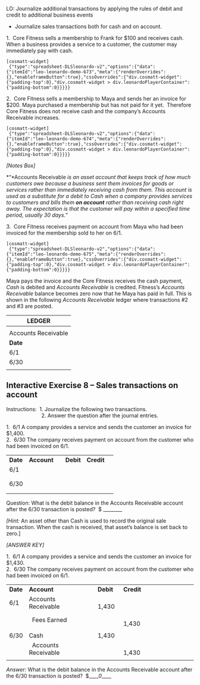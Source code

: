 LO: Journalize additional transactions by applying the rules of debit and credit to additional business events

  - Journalize sales transactions both for cash and on account.

1.  Core Fitness sells a membership to Frank for $100 and receives cash. When a business provides a service to a customer, the customer may immediately pay with cash.

```
[cosmatt-widget]
 {"type":"spreadsheet-DLSleonardo-v2","options":{"data":{"itemId":"leo-leonardo-demo-673","meta":{"renderOverrides":{},"enableframeButton":true},"cssOverrides":{"div.cosmatt-widget":{"padding-top":0},"div.cosmatt-widget > div.leonardoPlayerContainer":{"padding-bottom":0}}}}} 
```

2.  Core Fitness sells a membership to Maya and sends her an invoice for $200. Maya purchased a membership but has not paid for it yet.  Therefore Core Fitness does not receive cash and the company’s Accounts Receivable increases.

```
[cosmatt-widget]
 {"type":"spreadsheet-DLSleonardo-v2","options":{"data":{"itemId":"leo-leonardo-demo-674","meta":{"renderOverrides":{},"enableframeButton":true},"cssOverrides":{"div.cosmatt-widget":{"padding-top":0},"div.cosmatt-widget > div.leonardoPlayerContainer":{"padding-bottom":0}}}}} 
```

*\[Notes Box\]*

*“*Accounts Receivable *is an asset account that keeps track of how much customers owe because a business sent them invoices for goods or services rather than immediately receiving cash from them. This account is used as a substitute for a debit to Cash when a company provides services to customers and bills them **on account** rather than receiving cash right away. The expectation is that the customer will pay within a specified time period, usually 30 days.”*

3.  Core Fitness receives payment on account from Maya who had been invoiced for the membership sold to her on 6/1.

```
[cosmatt-widget]
 {"type":"spreadsheet-DLSleonardo-v2","options":{"data":{"itemId":"leo-leonardo-demo-675","meta":{"renderOverrides":{},"enableframeButton":true},"cssOverrides":{"div.cosmatt-widget":{"padding-top":0},"div.cosmatt-widget > div.leonardoPlayerContainer":{"padding-bottom":0}}}}} 
```

Maya pays the invoice and the Core Fitness receives the cash payment, *Cash* is debited and *Accounts Receivable* is credited. Fitness’s *Accounts Receivable* balance becomes zero now that he Maya has paid in full. This is shown in the following *Accounts Receivable* ledger where transactions \#2 and \#3 are posted.

<table>
<thead>
<tr class="header">
<th>LEDGER</th>
</tr>
</thead>
<tbody>
<tr class="odd">
<td></td>
</tr>
<tr class="even">
<td>Accounts Receivable</td>
</tr>
<tr class="odd">
<td><strong>Date</strong></td>
</tr>
<tr class="even">
<td>6/1</td>
</tr>
<tr class="odd">
<td>6/30</td>
</tr>
<tr class="even">
<td></td>
</tr>
</tbody>
</table>

## Interactive Exercise 8 – Sales transactions on account 

Instructions:  1. Journalize the following two transactions.  
                        2. Answer the question after the journal entries.

1.  6/1 A company provides a service and sends the customer an invoice for $1,400.  
2.  6/30 The company receives payment on account from the customer who had been invoiced on 6/1.

<table>
<tbody>
<tr class="odd">
<td><strong>Date</strong></td>
<td><strong>Account</strong></td>
<td></td>
<td><strong>Debit</strong></td>
<td><strong>Credit</strong></td>
<td></td>
</tr>
<tr class="even">
<td>6/1</td>
<td></td>
<td></td>
<td></td>
<td></td>
<td></td>
</tr>
<tr class="odd">
<td></td>
<td></td>
<td></td>
<td></td>
<td></td>
<td></td>
</tr>
<tr class="even">
<td></td>
<td></td>
<td></td>
<td></td>
<td></td>
<td></td>
</tr>
<tr class="odd">
<td>6/30</td>
<td></td>
<td></td>
<td></td>
<td></td>
<td></td>
</tr>
<tr class="even">
<td></td>
<td></td>
<td></td>
<td></td>
<td></td>
<td></td>
</tr>
<tr class="odd">
<td></td>
<td></td>
<td></td>
<td></td>
<td></td>
<td></td>
</tr>
</tbody>
</table>

Question: What is the debit balance in the Accounts Receivable account after the 6/30 transaction is posted?  $ \_\_\_\_\_\_\_\_

*\[Hint:* An asset other than Cash is used to record the original sale transaction. When the cash is received, that asset’s balance is set back to zero.\]

*\[ANSWER KEY\]*

1.  6/1 A company provides a service and sends the customer an invoice for $1,430.  
2.  6/30 The company receives payment on account from the customer who had been invoiced on 6/1.

<table>
<tbody>
<tr class="odd">
<td><strong>Date</strong></td>
<td><strong>Account</strong></td>
<td></td>
<td><strong>Debit</strong></td>
<td><strong>Credit</strong></td>
<td></td>
<td></td>
<td></td>
<td></td>
<td></td>
<td></td>
<td></td>
<td></td>
</tr>
<tr class="even">
<td>6/1</td>
<td>Accounts Receivable</td>
<td></td>
<td>  1,430</td>
<td></td>
<td></td>
<td></td>
</tr>
<tr class="odd">
<td></td>
<td>  Fees Earned</td>
<td></td>
<td></td>
<td>  1,430</td>
<td></td>
<td></td>
</tr>
<tr class="even">
<td></td>
<td></td>
<td></td>
<td></td>
<td></td>
<td></td>
<td></td>
</tr>
<tr class="odd">
<td>6/30</td>
<td>Cash</td>
<td></td>
<td>1,430</td>
<td></td>
<td></td>
<td></td>
</tr>
<tr class="even">
<td></td>
<td>  Accounts Receivable</td>
<td></td>
<td></td>
<td>  1,430</td>
<td></td>
<td></td>
</tr>
<tr class="odd">
<td></td>
<td></td>
<td></td>
<td></td>
<td></td>
<td></td>
<td></td>
</tr>
</tbody>
</table>

*Answer:* What is the debit balance in the Accounts Receivable account after the 6/30 transaction is posted?  $\_\_\_\_*0*\_\_\_\_
